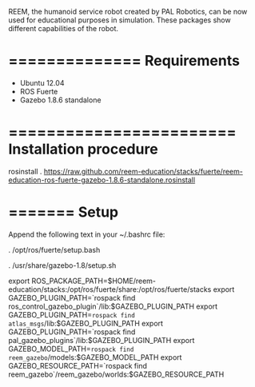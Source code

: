 
REEM, the humanoid service robot created by PAL Robotics, can be now used for educational purposes in simulation. These packages show different capabilities of the robot.

==============
 Requirements
==============

* Ubuntu 12.04
* ROS Fuerte
* Gazebo 1.8.6 standalone

========================
 Installation procedure
========================

rosinstall . https://raw.github.com/reem-education/stacks/fuerte/reem-education-ros-fuerte-gazebo-1.8.6-standalone.rosinstall

=======
 Setup
=======

Append the following text in your ~/.bashrc file:

. /opt/ros/fuerte/setup.bash

. /usr/share/gazebo-1.8/setup.sh

export ROS_PACKAGE_PATH=$HOME/reem-education/stacks:/opt/ros/fuerte/share:/opt/ros/fuerte/stacks
export GAZEBO_PLUGIN_PATH=`rospack find ros_control_gazebo_plugin`/lib:$GAZEBO_PLUGIN_PATH
export GAZEBO_PLUGIN_PATH=`rospack find atlas_msgs`/lib:$GAZEBO_PLUGIN_PATH
export GAZEBO_PLUGIN_PATH=`rospack find pal_gazebo_plugins`/lib:$GAZEBO_PLUGIN_PATH
export GAZEBO_MODEL_PATH=`rospack find reem_gazebo`/models:$GAZEBO_MODEL_PATH
export GAZEBO_RESOURCE_PATH=`rospack find reem_gazebo`/reem_gazebo/worlds:$GAZEBO_RESOURCE_PATH
